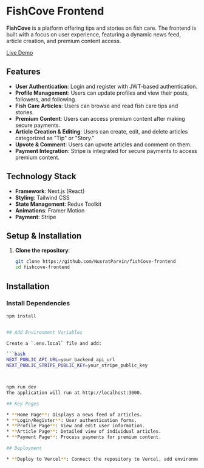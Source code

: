 # FishCove Frontend

**FishCove** is a platform offering tips and stories on fish care. The frontend is built with a focus on user experience, featuring a dynamic news feed, article creation, and premium content access.

[Live Demo](https://fishcove-client.vercel.app/)

## Features

- **User Authentication**: Login and register with JWT-based authentication.
- **Profile Management**: Users can update profiles and view their posts, followers, and following.
- **Fish Care Articles**: Users can browse and read fish care tips and stories.
- **Premium Content**: Users can access premium content after making secure payments.
- **Article Creation & Editing**: Users can create, edit, and delete articles categorized as "Tip" or "Story."
- **Upvote & Comment**: Users can upvote articles and comment on them.
- **Payment Integration**: Stripe is integrated for secure payments to access premium content.

## Technology Stack

- **Framework**: Next.js (React)
- **Styling**: Tailwind CSS
- **State Management**: Redux Toolkit
- **Animations**: Framer Motion
- **Payment**: Stripe

## Setup & Installation

1. **Clone the repository**:
   ```bash
   git clone https://github.com/NusratParvin/fishCove-frontend
   cd fishcove-frontend
   ```

## Installation

### Install Dependencies

````bash
npm install


## Add Environment Variables

Create a `.env.local` file and add:

```bash
NEXT_PUBLIC_API_URL=your_backend_api_url
NEXT_PUBLIC_STRIPE_PUBLIC_KEY=your_stripe_public_key



npm run dev
The application will run at http://localhost:3000.

## Key Pages

* **Home Page**: Displays a news feed of articles.
* **Login/Register**: User authentication forms.
* **Profile Page**: View and edit user information.
* **Article Page**: Detailed view of individual articles.
* **Payment Page**: Process payments for premium content.

## Deployment

* **Deploy to Vercel**: Connect the repository to Vercel, add environment variables, and deploy.
````
